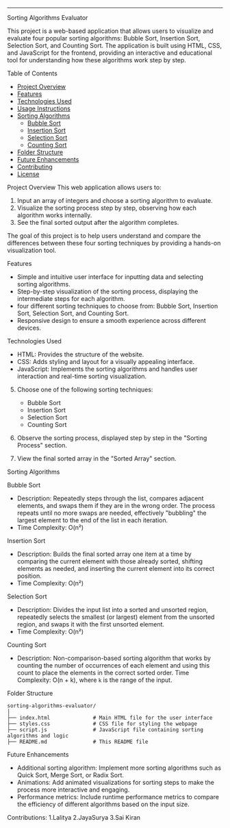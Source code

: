 
---
Sorting Algorithms Evaluator

This project is a web-based application that allows users to visualize and evaluate four popular sorting algorithms: Bubble Sort, Insertion Sort, Selection Sort, and Counting Sort. The application is built using HTML, CSS, and JavaScript for the frontend, providing an interactive and educational tool for understanding how these algorithms work step by step.

Table of Contents
- [Project Overview](#project-overview)
- [Features](#features)
- [Technologies Used](#technologies-used)
- [Usage Instructions](#usage-instructions)
- [Sorting Algorithms](#sorting-algorithms)
  - [Bubble Sort](#bubble-sort)
  - [Insertion Sort](#insertion-sort)
  - [Selection Sort](#selection-sort)
  - [Counting Sort](#counting-sort)
- [Folder Structure](#folder-structure)
- [Future Enhancements](#future-enhancements)
- [Contributing](#contributing)
- [License](#license)

Project Overview
This web application allows users to:
1. Input an array of integers and choose a sorting algorithm to evaluate.
2. Visualize the sorting process step by step, observing how each algorithm works internally.
3. See the final sorted output after the algorithm completes.

The goal of this project is to help users understand and compare the differences between these four sorting techniques by providing a hands-on visualization tool.

Features
- Simple and intuitive user interface for inputting data and selecting sorting algorithms.
- Step-by-step visualization of the sorting process, displaying the intermediate steps for each algorithm.
- four different sorting techniques to choose from: Bubble Sort, Insertion Sort, Selection Sort, and Counting Sort.
- Responsive design to ensure a smooth experience across different devices.

Technologies Used
- HTML: Provides the structure of the website.
- CSS: Adds styling and layout for a visually appealing interface.
- JavaScript: Implements the sorting algorithms and handles user interaction and real-time sorting visualization.


5. Choose one of the following sorting techniques:
   - Bubble Sort
   - Insertion Sort
   - Selection Sort
   - Counting Sort

6. Observe the sorting process, displayed step by step in the "Sorting Process" section.

7. View the final sorted array in the "Sorted Array" section.

Sorting Algorithms

Bubble Sort
- Description: Repeatedly steps through the list, compares adjacent elements, and swaps them if they are in the wrong order. The process repeats until no more swaps are needed, effectively "bubbling" the largest element to the end of the list in each iteration.
- Time Complexity: O(n²)

Insertion Sort
- Description: Builds the final sorted array one item at a time by comparing the current element with those already sorted, shifting elements as needed, and inserting the current element into its correct position.
- Time Complexity: O(n²)

Selection Sort
- Description: Divides the input list into a sorted and unsorted region, repeatedly selects the smallest (or largest) element from the unsorted region, and swaps it with the first unsorted element.
- Time Complexity: O(n²)

Counting Sort
- Description: Non-comparison-based sorting algorithm that works by counting the number of occurrences of each element and using this count to place the elements in the correct sorted order.
  Time Complexity: O(n + k), where `k` is the range of the input.

Folder Structure
```
sorting-algorithms-evaluator/
│
├── index.html              # Main HTML file for the user interface
├── styles.css              # CSS file for styling the webpage
├── script.js               # JavaScript file containing sorting algorithms and logic
├── README.md               # This README file
```

Future Enhancements
- Additional sorting algorithm: Implement more sorting algorithms such as Quick Sort, Merge Sort, or Radix Sort.
- Animations: Add animated visualizations for sorting steps to make the process more interactive and engaging.
- Performance metrics: Include runtime performance metrics to compare the efficiency of different algorithms based on the input size.

Contributions:
1.Lalitya
2.JayaSurya
3.Sai Kiran

